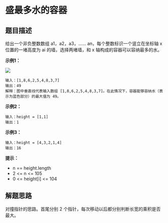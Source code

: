 # 盛最多水的容器

## 题目描述

给出一个非负整数数组 a1，a2，a3，…… an，每个整数标识一个竖立在坐标轴 x 位置的一堵高度为 ai 的墙，选择两堵墙，和 x 轴构成的容器可以容纳最多的水。

**示例1：**

![](https://aliyun-lc-upload.oss-cn-hangzhou.aliyuncs.com/aliyun-lc-upload/uploads/2018/07/25/question_11.jpg)
```
输入：[1,8,6,2,5,4,8,3,7]
输出：49 
解释：图中垂直线代表输入数组 [1,8,6,2,5,4,8,3,7]。在此情况下，容器能够容纳水（表示为蓝色部分）的最大值为 49。
```

**示例2：**

```
输入：height = [1,1]
输出：1
```

**示例3：**

```
输入：height = [4,3,2,1,4]
输出：16
```

**提示：**

- n == height.length
- 2 <= n <= 105
- 0 <= height[i] <= 104

## 解题思路

对撞指针的思路。首尾分别 2 个指针，每次移动以后都分别判断长宽的乘积是否最大。
